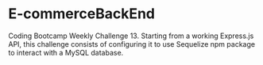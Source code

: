 # E-commerceBackEnd
Coding Bootcamp Weekly Challenge 13. Starting from a working Express.js API, this challenge consists of configuring it to use Sequelize npm package to interact with a MySQL database.

